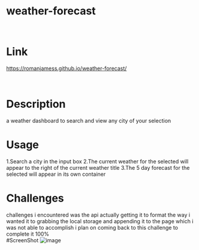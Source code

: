 # weather-forecast
<br>

# Link
https://romanjamess.github.io/weather-forecast/

<br>

# Description
a weather dashboard to search and view any city of your selection 
<br>
# Usage
1.Search a city in the input box
2.The current weather for the selected will appear to the right of the current weather title 
3.The 5 day forecast for the selected will appear in its own container
<br>
# Challenges
challenges i encountered was the api actually getting it to format the way i wanted it to 
grabbing the local storage and appending it to the page which i was not able to accomplish 
i plan on coming back to this challenge to complete it 100%
<br>
#ScreenShot
![image](https://user-images.githubusercontent.com/118143164/218357374-2837d243-b19e-42b8-af11-807c46bec166.png)


